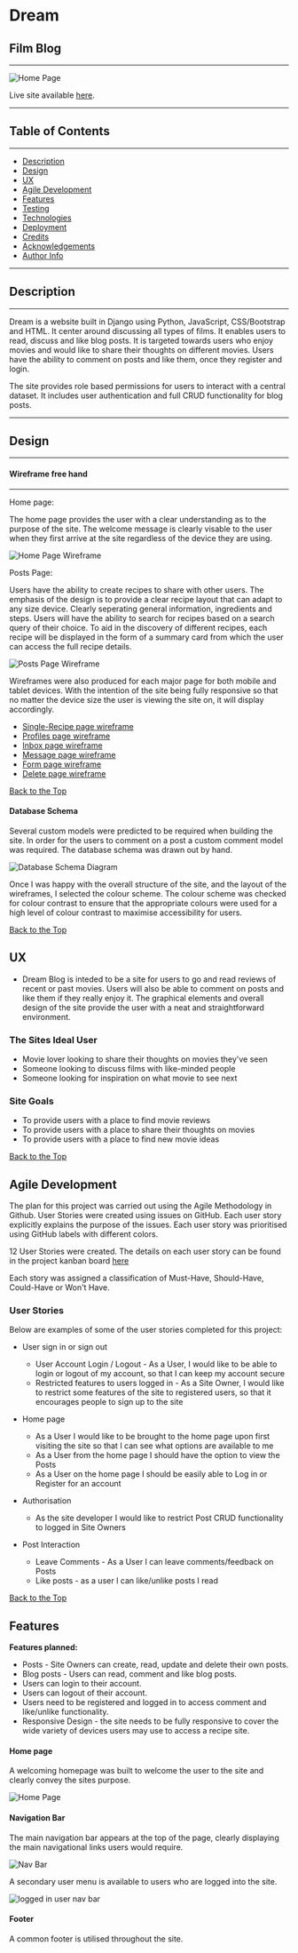 # Dream

## Film Blog
------------------------------------

![Home Page](./docs/home_page.png)

Live site available [here](https://dreamblog23.herokuapp.com/).


-----

## Table of Contents
--------------------------------------

- [Description](#description)
- [Design](#design)
- [UX](#ux)
- [Agile Development](#agile-development)
- [Features](#features)
- [Testing](#testing)
- [Technologies](#technologies)
- [Deployment](#deployment)
- [Credits](#credits)
- [Acknowledgements](#acknowledgements)
- [Author Info](#author-info)

------

## Description
---------------------------------------

Dream is a website built in Django using Python, JavaScript, CSS/Bootstrap and HTML. It center around discussing all types of films. It enables users to read, discuss and like blog posts. It is targeted towards users who enjoy movies and would like to share their thoughts on different movies. Users have the ability to comment on posts and like them, once they register and login.

The site provides role based permissions for users to interact with a central dataset. It includes user authentication and full CRUD functionality for blog posts.

-------
## Design
-------

#### Wireframe free hand
---
Home page: 

The home page provides the user with a clear understanding as to the purpose of the site. The welcome message is clearly visable to the user when they first arrive at the site regardless of the device they are using.

![Home Page Wireframe](./docs/wireframe_home.jpg)


Posts Page:

Users have the ability to create recipes to share with other users. The emphasis of the design is to provide a clear recipe layout that can adapt to any size device. Clearly seperating general information, ingredients and steps.
Users will have the ability to search for recipes based on a search query of their choice. To aid in the discovery of different recipes, each recipe will be displayed in the form of a summary card from which the user can access the full recipe details.

![Posts Page Wireframe](./docs/posts_page.jpg)


Wireframes were also produced for each major page for both mobile and tablet devices. With the intention of the site being fully responsive so that no matter the device size the user is viewing the site on, it will display accordingly.

* [Single-Recipe page wireframe](./docs/)
* [Profiles page wireframe](./docs/)
* [Inbox page wireframe](./docs/)
* [Message page wireframe](./docs/)
* [Form page wireframe](./docs/)
* [Delete page wireframe](./docs/)


[Back to the Top](#table-of-contents)
#### Database Schema
Several custom models were predicted to be required when building the site. In order for the users to comment on a post a custom comment model was required. The database schema was drawn out by hand.

![Database Schema Diagram](./docs/database_rel.jpg)

Once I was happy with the overall structure of the site, and the layout of the wireframes, I selected the colour scheme. The colour scheme was checked for colour contrast to ensure that the appropriate colours were used for a high level of colour contrast to maximise accessibility for users.

[Back to the Top](#table-of-contents)

## UX
*  Dream Blog is inteded to be a site for users to go and read reviews of recent or past movies. Users will also be able to comment on posts and like them if they really enjoy it. The graphical elements and overall design of the site provide the user with a neat and straightforward environment.

### The Sites Ideal User
* Movie lover looking to share their thoughts on movies they've seen
* Someone looking to discuss films with like-minded people
* Someone looking for inspiration on what movie to see next

### Site Goals

* To provide users with a place to find movie reviews
* To provide users with a place to share their thoughts on movies
* To provide users with a place to find new movie ideas

[Back to the Top](#table-of-contents)

## Agile Development

The plan for this project was carried out using the Agile Methodology in Github. User Stories were created using issues on GitHub. Each user story explicitly explains the purpose of the issues. Each user story was prioritised using GitHub labels with different colors.

12 User Stories were created. The details on each user story can be found in the project kanban board [here](https://github.com/users/CWilson1993/projects/7)

Each story was assigned a classification of Must-Have, Should-Have, Could-Have or Won't Have.

### User Stories

Below are examples of some of the user stories completed for this project:

- User sign in or sign out
	*  User Account Login / Logout - As a User, I would like to be able to login or logout of my account, so that I can keep my account secure
	*  Restricted features to users logged in - As a Site Owner, I would like to restrict some features of the site to registered users, so that it encourages people to sign up to the site

- Home page
	*  As a User I would like to be brought to the home page upon first visiting the site so that I can see what options are available to me
    *  As a User from the home page I should have the option to view the Posts
    *  As a User on the home page I should be easily able to Log in or Register for an account

- Authorisation
	*  As the site developer I would like to restrict Post CRUD functionality to logged in Site Owners

- Post Interaction
	*  Leave Comments - As a User I can leave comments/feedback on Posts 
	*  Like posts - as a user I can like/unlike posts I read

[Back to the Top](#table-of-contents)


## Features

**Features planned:**
* Posts - Site Owners can create, read, update and delete their own posts.
* Blog posts - Users can read, comment and like blog posts.
* Users can login to their account.
* Users can logout of their account.
* Users need to be registered and logged in to access comment and like/unlike functionality.
* Responsive Design - the site needs to be fully responsive to cover the wide variety of devices users may use to access a recipe site.

#### Home page
A welcoming homepage was built to welcome the user to the site and clearly convey the sites purpose.

![Home Page](./docs/home_page.png)

#### Navigation Bar
The main navigation bar appears at the top of the page, clearly displaying the main navigational links users would require.

![Nav Bar](./docs/)

A secondary user menu is available to users who are logged into the site.

![logged in user nav bar](./docs/)


#### Footer
A common footer is utilised throughout the site.
